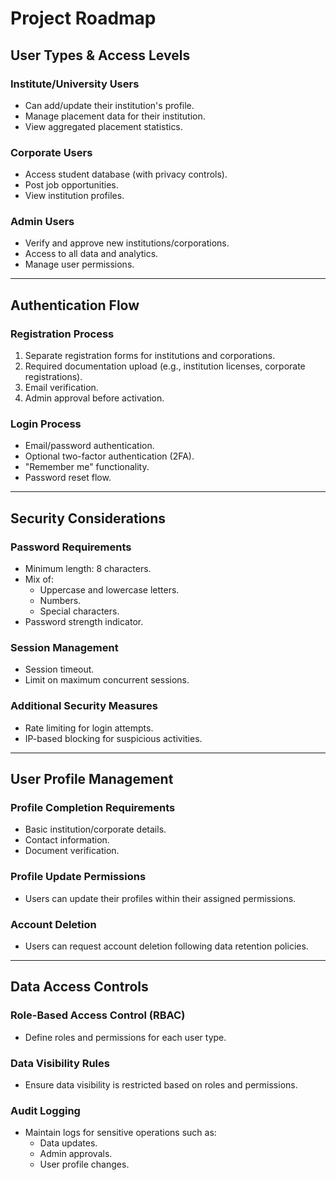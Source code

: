 # Project Roadmap

## User Types & Access Levels

### Institute/University Users
- Can add/update their institution's profile.
- Manage placement data for their institution.
- View aggregated placement statistics.

### Corporate Users
- Access student database (with privacy controls).
- Post job opportunities.
- View institution profiles.

### Admin Users
- Verify and approve new institutions/corporations.
- Access to all data and analytics.
- Manage user permissions.

---

## Authentication Flow

### Registration Process
1. Separate registration forms for institutions and corporations.
2. Required documentation upload (e.g., institution licenses, corporate registrations).
3. Email verification.
4. Admin approval before activation.

### Login Process
- Email/password authentication.
- Optional two-factor authentication (2FA).
- "Remember me" functionality.
- Password reset flow.

---

## Security Considerations

### Password Requirements
- Minimum length: 8 characters.
- Mix of:
  - Uppercase and lowercase letters.
  - Numbers.
  - Special characters.
- Password strength indicator.

### Session Management
- Session timeout.
- Limit on maximum concurrent sessions.

### Additional Security Measures
- Rate limiting for login attempts.
- IP-based blocking for suspicious activities.

---

## User Profile Management

### Profile Completion Requirements
- Basic institution/corporate details.
- Contact information.
- Document verification.

### Profile Update Permissions
- Users can update their profiles within their assigned permissions.

### Account Deletion
- Users can request account deletion following data retention policies.

---

## Data Access Controls

### Role-Based Access Control (RBAC)
- Define roles and permissions for each user type.

### Data Visibility Rules
- Ensure data visibility is restricted based on roles and permissions.

### Audit Logging
- Maintain logs for sensitive operations such as:
  - Data updates.
  - Admin approvals.
  - User profile changes.
